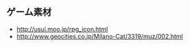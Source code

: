 ゲーム素材
---

- http://usui.moo.jp/rpg_icon.html
- http://www.geocities.co.jp/Milano-Cat/3319/muz/002.html
